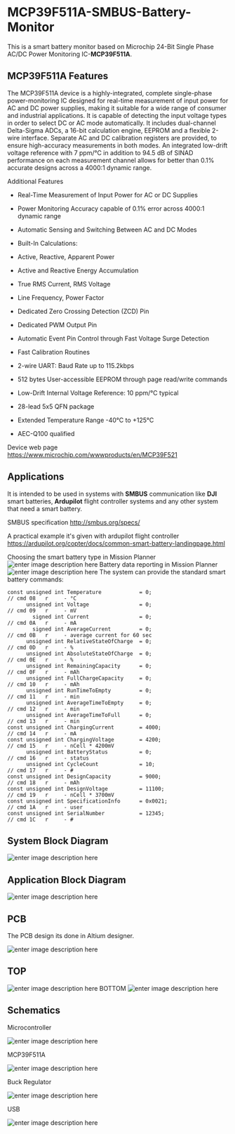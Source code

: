 # MCP39F511A-SMBUS-Battery-Monitor

This is a smart battery monitor based on Microchip 24-Bit Single Phase AC/DC Power Monitoring IC-**MCP39F511A**.



## MCP39F511A Features


The MCP39F511A device is a highly-integrated, complete single-phase power-monitoring IC designed for real-time measurement of input power for AC and DC power supplies, making it suitable for a wide range of consumer and industrial applications. It is capable of detecting the input voltage types in order to select DC or AC mode automatically. It includes dual-channel Delta-Sigma ADCs, a 16-bit calculation engine, EEPROM and a flexible 2-wire interface. Separate AC and DC calibration registers are provided, to ensure high-accuracy measurements in both modes. An integrated low-drift voltage reference with 7 ppm/°C in addition to 94.5 dB of SINAD performance on each measurement channel allows for better than 0.1% accurate designs across a 4000:1 dynamic range.

Additional Features

-   Real-Time Measurement of Input Power for AC or DC Supplies
-   Power Monitoring Accuracy capable of 0.1% error across 4000:1 dynamic range
-   Automatic Sensing and Switching Between AC and DC Modes
-   Built-In Calculations:

-   Active, Reactive, Apparent Power
-   Active and Reactive Energy Accumulation
-   True RMS Current, RMS Voltage
-   Line Frequency, Power Factor

-   Dedicated Zero Crossing Detection (ZCD) Pin
-   Dedicated PWM Output Pin
-   Automatic Event Pin Control through Fast Voltage Surge Detection
-   Fast Calibration Routines
-   2-wire UART: Baud Rate up to 115.2kbps
-   512 bytes User-accessible EEPROM through page read/write commands
-   Low-Drift Internal Voltage Reference: 10 ppm/°C typical
-   28-lead 5x5 QFN package
-   Extended Temperature Range -40°C to +125°C
-   AEC-Q100 qualified

Device web page https://www.microchip.com/wwwproducts/en/MCP39F521

## Applications

   It is intended to be used in systems with **SMBUS** communication like **DJI** smart batteries, **Ardupilot** flight controller systems and any other system that need a smart battery.
   
SMBUS specification http://smbus.org/specs/

A practical example it's given with ardupilot flight controller https://ardupilot.org/copter/docs/common-smart-battery-landingpage.html

Choosing the smart battery type in Mission Planner 
![enter image description here](https://raw.githubusercontent.com/catkiller007/MCP39F521-SMBUS-Battery-Monitor/main/Pictures/ardupilot.png)
Battery data reporting in Mission Planner
![enter image description here](https://raw.githubusercontent.com/catkiller007/MCP39F521-SMBUS-Battery-Monitor/main/Pictures/ardupilot_battery.png)
The system can provide the standard smart battery commands:

    const unsigned int Temperature            = 0;                            // cmd 08   r     - °C
          unsigned int Voltage                = 0;                            // cmd 09   r     - mV
            signed int Current                = 0;                            // cmd 0A   r     - mA
            signed int AverageCurrent         = 0;                            // cmd 0B   r     - average current for 60 sec
          unsigned int RelativeStateOfCharge  = 0;                            // cmd 0D   r     - %
          unsigned int AbsoluteStateOfCharge  = 0;                            // cmd 0E   r     - %
          unsigned int RemainingCapacity      = 0;                            // cmd 0F   r     - mAh
          unsigned int FullChargeCapacity     = 0;                            // cmd 10   r     - mAh
          unsigned int RunTimeToEmpty         = 0;                            // cmd 11   r     - min
          unsigned int AverageTimeToEmpty     = 0;                            // cmd 12   r     - min
          unsigned int AverageTimeToFull      = 0;                            // cmd 13   r     - min
    const unsigned int ChargingCurrent        = 4000;                         // cmd 14   r     - mA
    const unsigned int ChargingVoltage        = 4200;                        // cmd 15   r     - nCell * 4200mV
          unsigned int BatteryStatus          = 0;                            // cmd 16   r     - status
          unsigned int CycleCount             = 10;                           // cmd 17   r     - #
    const unsigned int DesignCapacity         = 9000;                         // cmd 18   r     - mAh
    const unsigned int DesignVoltage          = 11100;                        // cmd 19   r     - nCell * 3700mV
    const unsigned int SpecificationInfo      = 0x0021;                       // cmd 1A   r     - user
    const unsigned int SerialNumber           = 12345;                        // cmd 1C   r     - #

## System Block Diagram 
![enter image description here](https://raw.githubusercontent.com/catkiller007/MCP39F521-SMBUS-Battery-Monitor/main/Pictures/Untitled%20Diagram%281%29.png)

## Application Block Diagram 

![enter image description here](https://raw.githubusercontent.com/catkiller007/MCP39F521-SMBUS-Battery-Monitor/main/Pictures/use%20block%20diag.png)

## PCB

The PCB design its done in Altium designer.

![enter image description here](https://raw.githubusercontent.com/catkiller007/MCP39F521-SMBUS-Battery-Monitor/main/Pictures/board.png)

## TOP

![enter image description here](https://raw.githubusercontent.com/catkiller007/MCP39F521-SMBUS-Battery-Monitor/main/Pictures/top.png)
BOTTOM
![enter image description here](https://raw.githubusercontent.com/catkiller007/MCP39F521-SMBUS-Battery-Monitor/main/Pictures/btm.png)

## Schematics
Microcontroller

![enter image description here](https://raw.githubusercontent.com/catkiller007/MCP39F521-SMBUS-Battery-Monitor/main/Pictures/sch_pg1.png)

MCP39F511A

![enter image description here](https://raw.githubusercontent.com/catkiller007/MCP39F521-SMBUS-Battery-Monitor/main/Pictures/sch_pg3.png)

Buck Regulator

![enter image description here](https://raw.githubusercontent.com/catkiller007/MCP39F521-SMBUS-Battery-Monitor/main/Pictures/sch_pg4.png)

USB

![enter image description here](https://raw.githubusercontent.com/catkiller007/MCP39F521-SMBUS-Battery-Monitor/main/Pictures/sch_pg2.png)
